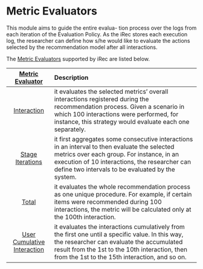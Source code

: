 # Metric Evaluators

This module aims to guide the entire evalua- tion process over the logs from each iteration of the Evaluation Policy. As the iRec stores each execution log, the researcher can define how s/he would like to evaluate the actions selected by the recommendation model after all interactions.

The [Metric Evaluators](https://github.com/irec-org/irec/tree/update-info/irec/offline_experiments/metric_evaluators) supported by iRec are listed below.

| [Metric Evaluator](https://github.com/irec-org/irec/blob/update-info/irec/offline_experiments/metric_evaluators/base.py) | Description
| :---: | :--- |
| [Interaction](https://github.com/irec-org/irec/blob/update-info/irec/offline_experiments/metric_evaluators/interaction.py) | it evaluates the selected metrics’ overall interactions registered during the recommendation process. Given a scenario in which 100 interactions were performed, for instance, this strategy would evaluate each one separately.  
| [Stage Iterations](https://github.com/irec-org/irec/blob/update-info/irec/offline_experiments/metric_evaluators/stage_iterations.py) | it first aggregates some consecutive interactions in an interval to then evaluate the selected metrics over each group. For instance, in an execution of 10 interactions, the researcher can define two intervals to be evaluated by the system. 
| [Total](https://github.com/irec-org/irec/blob/update-info/irec/offline_experiments/metric_evaluators/total.py) | it evaluates the whole recommendation process as one unique procedure. For example, if certain items were recommended during 100 interactions, the metric will be calculated only at the 100th interaction.
| [User Cumulative Interaction](https://github.com/irec-org/irec/blob/update-info/irec/offline_experiments/metric_evaluators/user_cumulative_interaction.py) | it evaluates the interactions cumulatively from the first one until a specific value. In this way, the researcher can evaluate the accumulated result from the 1st to the 10th interaction, then from the 1st to the 15th interaction, and so on.

<!-- | [Iterations](https://github.com/irec-org/irec/blob/update-info/irec/offline_experiments/metric_evaluators/iterations.py) | short description  -->
<!-- | [Cumulative Interaction](https://github.com/irec-org/irec/blob/update-info/irec/offline_experiments/metric_evaluators/cumulative_interaction.py) | short description.
| [Cumulative](https://github.com/irec-org/irec/blob/update-info/irec/offline_experiments/metric_evaluators/cumulative.py) | short description   -->